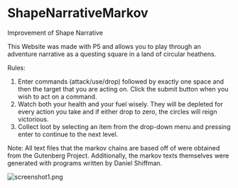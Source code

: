 # ShapeNarrativeMarkov
Improvement of Shape Narrative

This Website was made with P5 and allows you to play through an adventure narrative as a questing square in a land of circular heathens.

Rules:
1. Enter commands (attack/use/drop) followed by exactly one space and then the target that you are acting on. Click the submit button when you wish to act on a command.
1. Watch both your health and your fuel wisely. They will be depleted for every action you take and if either drop to zero, the circles will reign victorious.
1. Collect loot by selecting an item from the drop-down menu and pressing enter to continue to the next level.

Note: All text files that the markov chains are based off of were obtained from the Gutenberg Project.
Additionally, the markov texts themselves were generated with programs written by Daniel Shiffman.

![screenshot1.png](screenshot1)
